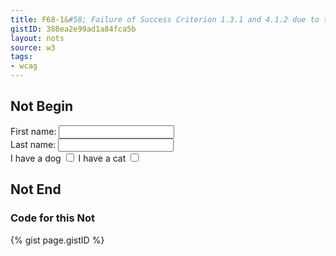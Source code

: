 ```yaml
---
title: F68-1&#58; Failure of Success Criterion 1.3.1 and 4.1.2 due to the association of label and user interface controls not being programmatically determined
gistID: 388ea2e99ad1a84fca5b
layout: nots
source: w3
tags:
- wcag
---
```


<h2 aria-describedby="{{ page.gistID }}">Not Begin</h2>
<div class="rendered-not">
<form>
 First name: 
 <input type="text" name="firstname">
 <br />
 Last name: 
 <input type="text" name="lastname">
 <br />
 I have a dog <input type="checkbox" name="pet" value="dog" />
 I have a cat <input type="checkbox" name="pet" value="cat" />
</form>
</div> <!-- rendered-not -->

<h2 aria-describedby="{{ page.gistID }}">Not End</h2>

<h3 aria-describedby="{{ page.gistID }}">Code for this Not</h3>
{% gist page.gistID %}